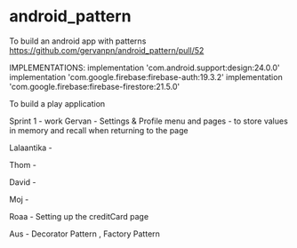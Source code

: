 # android_pattern
To build  an android app with patterns
https://github.com/gervanpn/android_pattern/pull/52

IMPLEMENTATIONS:
   implementation 'com.android.support:design:24.0.0'
    implementation 'com.google.firebase:firebase-auth:19.3.2'
    implementation 'com.google.firebase:firebase-firestore:21.5.0'

To build a play application 

Sprint 1 - work
Gervan - Settings & Profile menu and pages - to store values in memory and recall when returning to the page

Lalaantika - 

Thom - 

David - 

Moj - 

Roaa - Setting up the creditCard page

Aus - Decorator Pattern , Factory Pattern



